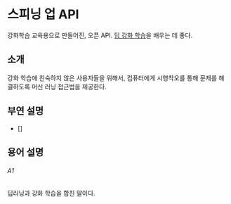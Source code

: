 # 스피닝 업 API

강화학습 교육용으로 만들어진, 오픈 API. [딥 강화 학습](#a1)을 배우는 데 좋다.

 
## 소개
강화 학습에 친숙하지 않은 사용자들을 위해서, 컴퓨터에게 시행착오를 통해 문제를 해결하도록 머신 러닝 접근법을 제공한다.  

## 부연 설명
 - []
 
 
 
 
 
 
 ## 용어 설명
 ###### A1 
 딥러닝과 강화 학습을 합친 말이다.
 
